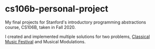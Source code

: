 # cs106b-personal-project
My final projects for Stanford's introductory programming abstractions course, CS106B, taken in Fall 2020.

I created and implemented multiple solutions for two problems, [Classical Music Festival](./Musical%20Modulations/classical-music-festival.pdf) and Musical Modulations.
